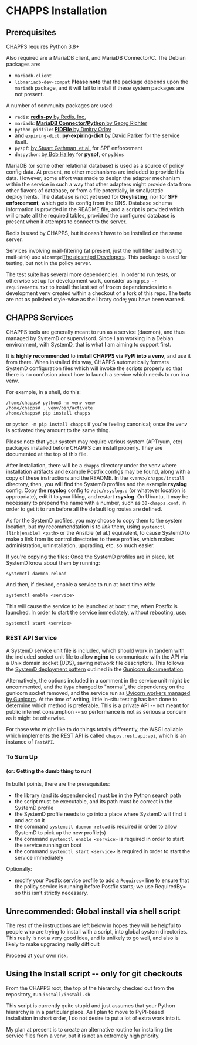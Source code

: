 # CHAPPS Installation

## Prerequisites

CHAPPS requires Python 3.8+

Also required are a MariaDB client, and MariaDB Connector/C.  The
Debian packages are:
  - `mariadb-client`
  - `libmariadb-dev-compat` **Please note** that the package depends
upon the `mariadb` package, and it will fail to install if these
system packages are not present.

A number of community packages are used:
 - `redis`: [**redis-py** by Redis, Inc.](https://pypi.org/project/redis/)
 - `mariadb`: [**MariaDB Connector/Python** by Georg Richter](https://pypi.org/project/mariadb/)
 - `python-pidfile`: [**PIDFile** by Dmitry Orlov](https://pypi.org/project/python-pidfile/)
 - and `expiring-dict`: [**py-expiring-dict** by David Parker](https://pypi.org/project/expiring-dict/)
 for the service itself.
 - `pyspf`: [by Stuart Gathman, et al.](https://pypi.org/project/pyspf/) for SPF enforcement
 - `dnspython`: [by Bob Halley](https://pypi.org/project/dnspython/) for **pyspf**, or `py3dns`

MariaDB (or some other relational database) is used as a source of
policy config data.  At present, no other mechanisms are included to
provide this data.  However, some effort was made to design the
adapter mechanism within the service in such a way that other adapters
might provide data from other flavors of database, or from a file
potentially, in small/static deployments.  The database is not yet
used for **Greylisting**; nor for **SPF enforcement**, which gets its
config from the DNS.  Database schema information is provided in the
README file, and a script is provided which will create all the
required tables, provided the configured database is present when it
attempts to connect to the server.

Redis is used by CHAPPS, but it doesn't have to be installed on the
same server.

Services involving mail-filtering (at present, just the null filter
and testing mail-sink) use `aiosmtpd`[The aiosmtpd
Developers](https://pypi.org/project/aiosmtpd/).  This package is used
for testing, but not in the policy server.

The test suite has several more dependencies.  In order to run tests,
or otherwise set up for development work, consider using `pip -r
requirements.txt` to install the last set of frozen dependencies into
a development venv created within a checkout of a fork of this repo.
The tests are not as polished style-wise as the library code; you have
been warned.

## CHAPPS Services

CHAPPS tools are generally meant to run as a service (daemon), and
thus managed by SystemD or supervisord.  Since I am working in a
Debian environment, with SystemD, that is what I am aiming to support
first.

It is **highly recommended** to __install CHAPPS via PyPI into a
venv__, and use it from there.  When installed this way, CHAPPS
automatically formats SystemD configuration files which will invoke
the scripts properly so that there is no confusion about how to launch
a service which needs to run in a venv.

For example, in a shell, do this:
```
/home/chapps# python3 -m venv venv
/home/chapps# . venv/bin/activate
/home/chapps# pip install chapps
```
 or `python -m pip install chapps` if you're feeling canonical; once
the venv is activated they amount to the same thing.

Please note that your system may require various system (APT/yum, etc)
packages installed before CHAPPS can install properly.  They are
documented at the top of this file.

After installation, there will be a `chapps` directory under the venv
where installation artifacts and example Postfix configs may be found,
along with a copy of these instructions and the README.  In the
`<venv>/chapps/install` directory, then, you will find the SystemD
profiles and the example **rsyslog** config.  Copy the **rsyslog**
config to `/etc/rsyslog.d` (or whatever location is appropriate), edit
it to your liking, and restart **rsyslog**.  On Ubuntu, it may be
necessary to prepend the name with a number, such as `30-chapps.conf`,
in order to get it to run before all the default log routes are
defined.

As for the SystemD profiles, you may choose to copy them to the system
location, but my recommendtation is to *link* them, using `systemctl
[link|enable] <path>` or the Ansible (et al.) equivalent, to cause
SystemD to make a link from its control directories to these profiles,
which makes administration, uninstallation, upgrading, etc. so much
easier.

If you're copying the files:
Once the SystemD profiles are in place, let SystemD know about them by running:
```
systemctl daemon-reload
```
And then, if desired, enable a service to run at boot time with:
```
systemctl enable <service>
```
This will cause the service to be launched at boot time, when Postfix is
launched.
In order to start the service immediately, without rebooting, use:
```
systemctl start <service>
```

### REST API Service

A SystemD service unit file is included, which should work in tandem with
the included socket unit file to allow **nginx** to communicate with the
API via a Unix domain socket (UDS), saving network file descriptors.  This
follows the [SystemD deployment pattern](https://docs.gunicorn.org/en/stable/deploy.html#systemd) outlined in the [Gunicorn documentation](https://docs.gunicorn.org/en/stable/).

Alternatively, the options included in a comment in the service unit
might be uncommented, and the `Type` changed to "normal", the
dependency on the gunicorn socket removed, and the service run as
[Uvicorn workers managed by
Gunicorn](https://fastapi.tiangolo.com/deployment/server-workers/).
At the time of writing, little in-situ testing has ben done to
determine which method is preferable.  This is a private API -- not
meant for public internet consumption -- so performance is not as
serious a concern as it might be otherwise.

For those who might like to do things totally differently, the WSGI
callable which implements the REST API is called `chapps.rest.api:api`,
which is an instance of `FastAPI`.

### To Sum Up
#### (or: Getting the dumb thing to run)

In bullet points, there are the prerequisites:
- the library (and its dependencies) must be in the Python search path
- the script must be executable, and its path must be correct in the
  SystemD profile
- the SystemD profile needs to go into a place where SystemD will find
  it and act on it
- the command `systemctl daemon-reload` is required in order to allow
  SystemD to pick up the new profile(s)
- the command `systemctl enable <service>` is required in order to
  start the service running on boot
- the command `systemctl start <service>` is required in order to
  start the service immediately

Optionally:
- modify your Postfix service profile to add a `Requires=` line to
  ensure that the policy service is running before Postfix starts; we
  use RequiredBy= so this isn't strictly necessary.

## Unrecommended: Global install via shell script

The rest of the instructions are left below in hopes they will be helpful to people who are trying to install with a script, into global system directories.  This really is not a very good idea, and is unlikely to go well, and also is likely to make upgrading really difficult

Proceed at your own risk.

## Using the Install script -- only for git checkouts

From the CHAPPS root, the top of the hierarchy checked out from the
repository, run `install/install.sh`

This script is currently quite stupid and just assumes that your
Python hierarchy is in a particular place.  As I plan to move to
PyPI-based installation in short order, I do not desire to put a lot
of extra work into it.

My plan at present is to create an alternative routine for installing
the service files from a venv, but it is not an extremely high
priority.
